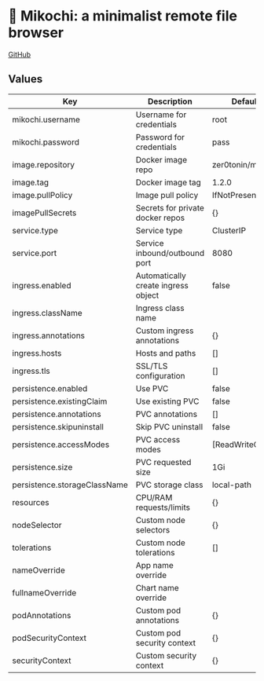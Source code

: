 # 🌱 Mikochi: a minimalist remote file browser

[GitHub](https://github.com/zer0tonin/Mikochi)

## Values


| Key                           | Description                        | Default                    |
|-------------------------------|------------------------------------|----------------------------|
| mikochi.username              | Username for credentials           | root                       |
| mikochi.password              | Password for credentials           | pass                       |
| image.repository              | Docker image repo                  | zer0tonin/mikochi          |
| image.tag                     | Docker image tag                   | 1.2.0                      |
| image.pullPolicy              | Image pull policy                  | IfNotPresent               |
| imagePullSecrets              | Secrets for private docker repos   | {}                         |
| service.type                  | Service type                       | ClusterIP                  |
| service.port                  | Service inbound/outbound port      | 8080                       |
| ingress.enabled               | Automatically create ingress object| false                      |
| ingress.className             | Ingress class name                 |                            |
| ingress.annotations           | Custom ingress annotations         | {}                         |
| ingress.hosts                 | Hosts and paths                    | []                         |
| ingress.tls                   | SSL/TLS configuration              | []                         |
| persistence.enabled           | Use PVC                            | false                      |
| persistence.existingClaim     | Use existing PVC                   | false                      |
| persistence.annotations       | PVC annotations                    | []                         |
| persistence.skipuninstall     | Skip PVC uninstall                 | false                      |
| persistence.accessModes       | PVC access modes                   | [ReadWriteOnce]            |
| persistence.size              | PVC requested size                 | 1Gi                        |
| persistence.storageClassName  | PVC storage class                  | local-path                 |
| resources                     | CPU/RAM requests/limits            | {}                         |
| nodeSelector                  | Custom node selectors              | {}                         |
| tolerations                   | Custom node tolerations            | []                         |
| nameOverride                  | App name override                  |                            |
| fullnameOverride              | Chart name override                |                            |
| podAnnotations                | Custom pod annotations             | {}                         |
| podSecurityContext            | Custom pod security context        | {}                         |
| securityContext               | Custom security context            | {}                         |
